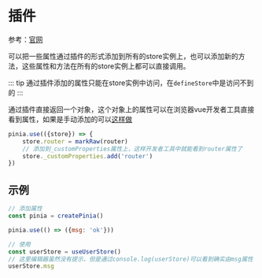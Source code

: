 # 插件

参考：[官网](https://pinia.vuejs.org/zh/core-concepts/plugins.html)

可以把一些属性通过插件的形式添加到所有的store实例上，也可以添加新的方法，这些属性和方法在所有的store实例上都可以直接调用。

::: tip
通过插件添加的属性只能在store实例中访问，在`defineStore`中是访问不到的
:::

通过插件直接返回一个对象，这个对象上的属性可以在浏览器vue开发者工具直接看到属性，如果是手动添加的可以[这样做](_https://pinia.vuejs.org/zh/core-concepts/plugins.html)

```js
pinia.use(({store}) => {
    store.router = markRaw(router)
    // 添加到_customProperties属性上，这样开发者工具中就能看到router属性了
    store._customProperties.add('router')
})
```

## 示例

```js
// 添加属性
const pinia = createPinia()

pinia.use(() => ({msg: 'ok'}))

// 使用
const userStore = useUserStore()
// 这里编辑器虽然没有提示，但是通过console.log(userStore)可以看到确实由msg属性
userStore.msg
```
